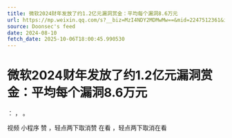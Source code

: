 ```yaml
---
title: 微软2024财年发放了约1.2亿元漏洞赏金：平均每个漏洞8.6万元
url: https://mp.weixin.qq.com/s?__biz=MzI4NDY2MDMwMw==&mid=2247512361&idx=1&sn=bebd3a48b23e784bdbd3263b221d4f76
source: Doonsec's feed
date: 2024-08-10
fetch_date: 2025-10-06T18:00:45.990530
---
```


# 微软2024财年发放了约1.2亿元漏洞赏金：平均每个漏洞8.6万元

：
，
。

视频
小程序
赞
，轻点两下取消赞
在看
，轻点两下取消在看